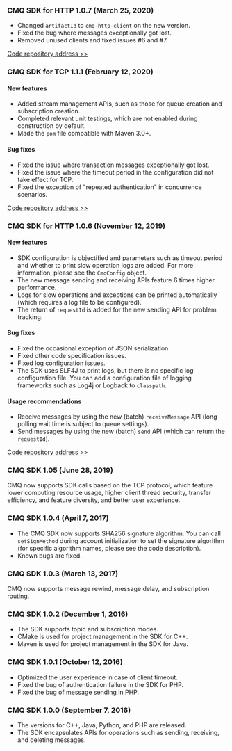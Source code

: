 ### CMQ SDK for HTTP 1.0.7 (March 25, 2020)
- Changed `artifactId` to `cmq-http-client` on the new version.
- Fixed the bug where messages exceptionally got lost.
- Removed unused clients and fixed issues #6 and #7.

[Code repository address >>](https://github.com/tencentyun/cmq-java-sdk/tree/1.0.7) 



### CMQ SDK for TCP 1.1.1 (February 12, 2020)
#### New features
- Added stream management APIs, such as those for queue creation and subscription creation.
- Completed relevant unit testings, which are not enabled during construction by default.
- Made the `pom` file compatible with Maven 3.0+.

#### Bug fixes
- Fixed the issue where transaction messages exceptionally got lost.
- Fixed the issue where the timeout period in the configuration did not take effect for TCP.
- Fixed the exception of "repeated authentication" in concurrence scenarios.

[Code repository address >>](https://github.com/tencentyun/cmq-java-tcp-sdk/tree/v1.1.1) 


### CMQ SDK for HTTP 1.0.6 (November 12, 2019)
#### New features
- SDK configuration is objectified and parameters such as timeout period and whether to print slow operation logs are added. For more information, please see the `CmqConfig` object.
- The new message sending and receiving APIs feature 6 times higher performance.
- Logs for slow operations and exceptions can be printed automatically (which requires a log file to be configured).
- The return of `requestId` is added for the new sending API for problem tracking.

#### Bug fixes
- Fixed the occasional exception of JSON serialization.
- Fixed other code specification issues.
- Fixed log configuration issues.
- The SDK uses SLF4J to print logs, but there is no specific log configuration file. You can add a configuration file of logging frameworks such as Log4j or Logback to `classpath`.

#### Usage recommendations
- Receive messages by using the new (batch) `receiveMessage` API (long polling wait time is subject to queue settings).
- Send messages by using the new (batch) `send` API (which can return the `requestId`).

[Code repository address >>](https://github.com/tencentyun/cmq-java-sdk/tree/1.0.6)     


### CMQ SDK 1.05 (June 28, 2019)
CMQ now supports SDK calls based on the TCP protocol, which feature lower computing resource usage, higher client thread security, transfer efficiency, and feature diversity, and better user experience.

### CMQ SDK 1.0.4 (April 7, 2017)
- The CMQ SDK now supports SHA256 signature algorithm. You can call `setSignMethod` during account initialization to set the signature algorithm (for specific algorithm names, please see the code description).
- Known bugs are fixed.

### CMQ SDK 1.0.3 (March 13, 2017)
CMQ now supports message rewind, message delay, and subscription routing.

### CMQ SDK 1.0.2 (December 1, 2016)
- The SDK supports topic and subscription modes.
- CMake is used for project management in the SDK for C++.
- Maven is used for project management in the SDK for Java.

### CMQ SDK 1.0.1 (October 12, 2016) 
- Optimized the user experience in case of client timeout.
- Fixed the bug of authentication failure in the SDK for PHP.
- Fixed the bug of message sending in PHP.

### CMQ SDK 1.0.0 (September 7, 2016) 
- The versions for C++, Java, Python, and PHP are released.
- The SDK encapsulates APIs for operations such as sending, receiving, and deleting messages.


